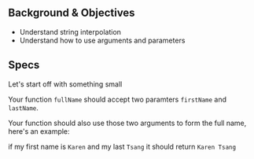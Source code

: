 ## Background & Objectives
- Understand string interpolation
- Understand how to use arguments and parameters

## Specs

Let's start off with something small

Your function `fullName` should accept two paramters `firstName` and `lastName`. 

Your function should also use those two arguments to form the full name, here's an example:

if my first name is `Karen` and my last `Tsang` it should return `Karen Tsang`